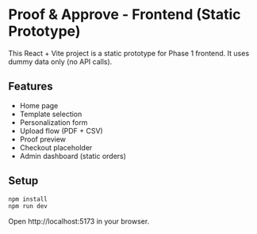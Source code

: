 # Proof & Approve - Frontend (Static Prototype)

This React + Vite project is a static prototype for Phase 1 frontend. It uses dummy data only (no API calls).

## Features

- Home page
- Template selection
- Personalization form
- Upload flow (PDF + CSV)
- Proof preview
- Checkout placeholder
- Admin dashboard (static orders)

## Setup

```bash
npm install
npm run dev
```

Open http://localhost:5173 in your browser.
